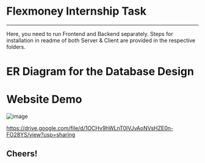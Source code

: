 # Flexmoney Internship Task 
<hr>

Here, you need to run Frontend and Backend separately. Steps for installation in readme of both Server & Client are provided in the respective folders.

# ER Diagram for the Database Design



# Website Demo
![image](https://user-images.githubusercontent.com/66771301/207130140-2e7c229e-9498-4222-ac2f-d40a9b0f8cce.png)

https://drive.google.com/file/d/1OCHv9hWLnT0IVJvAoNVsHZE0n-FO28YS/view?usp=sharing

## Cheers!
